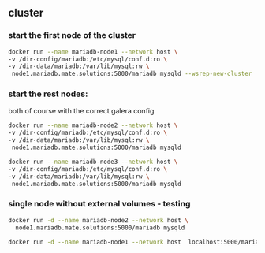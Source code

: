 
## cluster
### start the first node of the cluster

```bash
docker run --name mariadb-node1 --network host \
-v /dir-config/mariadb:/etc/mysql/conf.d:ro \
-v /dir-data/mariadb:/var/lib/mysql:rw \
 node1.mariadb.mate.solutions:5000/mariadb mysqld --wsrep-new-cluster
```

### start the rest nodes:
both of course with the correct galera config

```bash
docker run --name mariadb-node2 --network host \
-v /dir-config/mariadb:/etc/mysql/conf.d:ro \
-v /dir-data/mariadb:/var/lib/mysql:rw \
 node1.mariadb.mate.solutions:5000/mariadb mysqld

docker run --name mariadb-node3 --network host \
-v /dir-config/mariadb:/etc/mysql/conf.d:ro \
-v /dir-data/mariadb:/var/lib/mysql:rw \
 node1.mariadb.mate.solutions:5000/mariadb mysqld
```

### single node without external volumes - testing

```bash
docker run -d --name mariadb-node2 --network host \
  node1.mariadb.mate.solutions:5000/mariadb mysqld

docker run -d --name mariadb-node1 --network host  localhost:5000/mariadb mysqld
```
